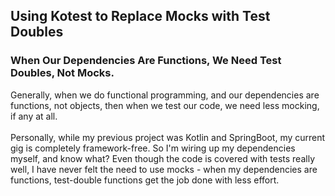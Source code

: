 ## Using Kotest to Replace Mocks with Test Doubles

### When Our Dependencies Are Functions, We Need Test Doubles, Not Mocks.

Generally, when we do functional programming, and our dependencies are functions, not objects, then when we test our code, we need less mocking, if any at all.
<br/>
<br/>
Personally, while my previous project was Kotlin and SpringBoot, my current gig is completely framework-free. So I'm wiring up my dependencies myself, and know what? Even though the code is covered with tests really well, I have never felt the need to use mocks - when my dependencies are functions, test-double functions get the job done with less effort.
<br/>
<br/>
 
